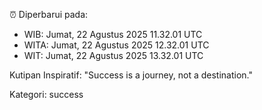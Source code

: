 ⏰ Diperbarui pada:
- WIB: Jumat, 22 Agustus 2025 11.32.01 UTC
- WITA: Jumat, 22 Agustus 2025 12.32.01 UTC
- WIT: Jumat, 22 Agustus 2025 13.32.01 UTC

Kutipan Inspiratif:
"Success is a journey, not a destination."


Kategori: success

